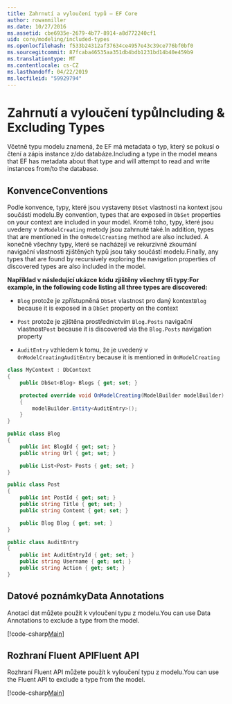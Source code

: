 ```yaml
---
title: Zahrnutí a vyloučení typů – EF Core
author: rowanmiller
ms.date: 10/27/2016
ms.assetid: cbe6935e-2679-4b77-8914-a8d772240cf1
uid: core/modeling/included-types
ms.openlocfilehash: f533b24312af37634ce4957e43c39ce776bf0bf0
ms.sourcegitcommit: 87fcaba46535aa351db4bdb1231bd14b40e459b9
ms.translationtype: MT
ms.contentlocale: cs-CZ
ms.lasthandoff: 04/22/2019
ms.locfileid: "59929794"
---
```

# <a name="including--excluding-types"></a><span data-ttu-id="ec49a-102">Zahrnutí a vyloučení typů</span><span class="sxs-lookup"><span data-stu-id="ec49a-102">Including & Excluding Types</span></span>

<span data-ttu-id="ec49a-103">Včetně typu modelu znamená, že EF má metadata o typ, který se pokusí o čtení a zápis instance z/do databáze.</span><span class="sxs-lookup"><span data-stu-id="ec49a-103">Including a type in the model means that EF has metadata about that type and will attempt to read and write instances from/to the database.</span></span>

## <a name="conventions"></a><span data-ttu-id="ec49a-104">Konvence</span><span class="sxs-lookup"><span data-stu-id="ec49a-104">Conventions</span></span>

<span data-ttu-id="ec49a-105">Podle konvence, typy, které jsou vystaveny `DbSet` vlastnosti na kontext jsou součástí modelu.</span><span class="sxs-lookup"><span data-stu-id="ec49a-105">By convention, types that are exposed in `DbSet` properties on your context are included in your model.</span></span> <span data-ttu-id="ec49a-106">Kromě toho, typy, které jsou uvedeny v `OnModelCreating` metody jsou zahrnuté také.</span><span class="sxs-lookup"><span data-stu-id="ec49a-106">In addition, types that are mentioned in the `OnModelCreating` method are also included.</span></span> <span data-ttu-id="ec49a-107">A konečně všechny typy, které se nacházejí ve rekurzivně zkoumání navigační vlastnosti zjištěných typů jsou taky součástí modelu.</span><span class="sxs-lookup"><span data-stu-id="ec49a-107">Finally, any types that are found by recursively exploring the navigation properties of discovered types are also included in the model.</span></span>

<span data-ttu-id="ec49a-108">**Například v následující ukázce kódu zjištěny všechny tři typy:**</span><span class="sxs-lookup"><span data-stu-id="ec49a-108">**For example, in the following code listing all three types are discovered:**</span></span>

* <span data-ttu-id="ec49a-109">`Blog` protože je zpřístupněná `DbSet` vlastnost pro daný kontext</span><span class="sxs-lookup"><span data-stu-id="ec49a-109">`Blog` because it is exposed in a `DbSet` property on the context</span></span>

* <span data-ttu-id="ec49a-110">`Post` protože je zjištěna prostřednictvím `Blog.Posts` navigační vlastnost</span><span class="sxs-lookup"><span data-stu-id="ec49a-110">`Post` because it is discovered via the `Blog.Posts` navigation property</span></span>

* <span data-ttu-id="ec49a-111">`AuditEntry` vzhledem k tomu, že je uvedený v `OnModelCreating`</span><span class="sxs-lookup"><span data-stu-id="ec49a-111">`AuditEntry` because it is mentioned in `OnModelCreating`</span></span>

<!-- [!code-csharp[Main](samples/core/Modeling/Conventions/Samples/IncludedTypes.cs?highlight=3,7,16)] -->
``` csharp
class MyContext : DbContext
{
    public DbSet<Blog> Blogs { get; set; }

    protected override void OnModelCreating(ModelBuilder modelBuilder)
    {
        modelBuilder.Entity<AuditEntry>();
    }
}

public class Blog
{
    public int BlogId { get; set; }
    public string Url { get; set; }

    public List<Post> Posts { get; set; }
}

public class Post
{
    public int PostId { get; set; }
    public string Title { get; set; }
    public string Content { get; set; }

    public Blog Blog { get; set; }
}

public class AuditEntry
{
    public int AuditEntryId { get; set; }
    public string Username { get; set; }
    public string Action { get; set; }
}
```

## <a name="data-annotations"></a><span data-ttu-id="ec49a-112">Datové poznámky</span><span class="sxs-lookup"><span data-stu-id="ec49a-112">Data Annotations</span></span>

<span data-ttu-id="ec49a-113">Anotací dat můžete použít k vyloučení typu z modelu.</span><span class="sxs-lookup"><span data-stu-id="ec49a-113">You can use Data Annotations to exclude a type from the model.</span></span>

[!code-csharp[Main](../../../samples/core/Modeling/DataAnnotations/Samples/IgnoreType.cs?highlight=20)]

## <a name="fluent-api"></a><span data-ttu-id="ec49a-114">Rozhraní Fluent API</span><span class="sxs-lookup"><span data-stu-id="ec49a-114">Fluent API</span></span>

<span data-ttu-id="ec49a-115">Rozhraní Fluent API můžete použít k vyloučení typu z modelu.</span><span class="sxs-lookup"><span data-stu-id="ec49a-115">You can use the Fluent API to exclude a type from the model.</span></span>

[!code-csharp[Main](../../../samples/core/Modeling/FluentAPI/Samples/IgnoreType.cs?highlight=12)]
